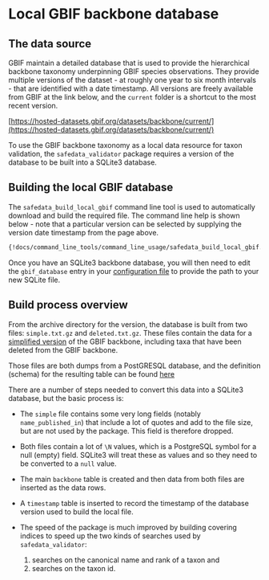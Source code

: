 # Local GBIF backbone database

## The data source

GBIF maintain a detailed database that is used to provide the hierarchical backbone
taxonomy underpinning GBIF species observations. They provide multiple versions of the
dataset - at roughly one year to six month intervals - that are identified with a date
timestamp. All versions are freely available from GBIF at the link below, and the
`current` folder is a shortcut to the most recent version.

[https://hosted-datasets.gbif.org/datasets/backbone/current/](https://hosted-datasets.gbif.org/datasets/backbone/current/)

To use the GBIF backbone taxonomy as a local data resource for taxon validation, the
`safedata_validator` package requires a version of the database  to be built into a
SQLite3 database.

## Building the local GBIF database

The `safedata_build_local_gbif` command line tool is used to automatically download and
build the required file. The command line help is shown below - note that a particular
version can be selected by supplying the version date timestamp from the page above.

```sh
{!docs/command_line_tools/command_line_usage/safedata_build_local_gbif.txt!}
```

Once you have an SQLite3 backbone database, you will then need to edit the
`gbif_database` entry in your [configuration file](configuration.md) to provide
the path to your new SQLite file.

## Build process overview

From the archive directory for the version, the database is built from two files:
`simple.txt.gz` and `deleted.txt.gz`. These files contain the data for a [simplified
version](https://hosted-datasets.gbif.org/datasets/backbone/README.html) of the GBIF
backbone, including taxa that have been deleted from the GBIF backbone.

Those files are both dumps from a PostGRESQL database, and the definition
(schema) for the resulting table can be found
[here](https://raw.githubusercontent.com/gbif/checklistbank/master/checklistbank-mybatis-service/src/main/resources/backbone-ddl.sql)

There are a number of steps needed to convert this data into a SQLite3 database, but the
basic process is:

* The `simple` file contains some very long fields (notably `name_published_in`) that
  include a lot of quotes and add to the file size, but are not used by the
  package. This field is therefore dropped.

* Both files contain a lot of `\N` values, which is a PostgreSQL symbol for a
   null (empty) field. SQLite3 will treat these as values and so they need to be
   converted to a `null` value.

* The main `backbone` table is created and then data from both files are inserted as the
  data rows.

* A `timestamp` table is inserted to record the timestamp of the database version used
  to build the local file.

* The speed of the package is much improved by building covering indices to
   speed up the two kinds of searches used by `safedata_validator`:

   1. searches on the canonical name  and rank of a taxon and
   2. searches on the taxon id.

